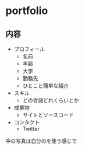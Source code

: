 # portfolio

## 内容
* プロフィール
  * 名前
  * 年齢
  * 大学
  * 勤務先
  * ひとこと簡単な紹介
* スキル
  * どの言語どれくらいとか
* 成果物
  * サイトとソースコード
* コンタクト
  * Twitter

中の写真は自分のを使う感じで
